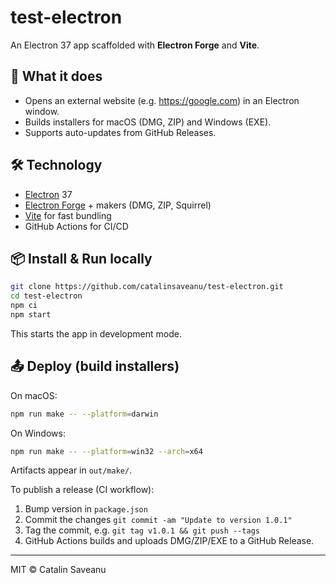 # test-electron

An Electron 37 app scaffolded with **Electron Forge** and **Vite**.

## 🚀 What it does

- Opens an external website (e.g. https://google.com) in an Electron window.
- Builds installers for macOS (DMG, ZIP) and Windows (EXE).
- Supports auto-updates from GitHub Releases.

## 🛠️ Technology

- [Electron](https://www.electronjs.org/) 37
- [Electron Forge](https://www.electronforge.io/) + makers (DMG, ZIP, Squirrel)
- [Vite](https://vitejs.dev/) for fast bundling
- GitHub Actions for CI/CD

## 📦 Install & Run locally

```bash
git clone https://github.com/catalinsaveanu/test-electron.git
cd test-electron
npm ci
npm start
```

This starts the app in development mode.

## 📤 Deploy (build installers)

On macOS:

```bash
npm run make -- --platform=darwin
```

On Windows:

```bash
npm run make -- --platform=win32 --arch=x64
```

Artifacts appear in `out/make/`.

To publish a release (CI workflow):

1. Bump version in `package.json`
2. Commit the changes `git commit -am "Update to version 1.0.1"`
3. Tag the commit, e.g. `git tag v1.0.1 && git push --tags`
4. GitHub Actions builds and uploads DMG/ZIP/EXE to a GitHub Release.

---

MIT © Catalin Saveanu
